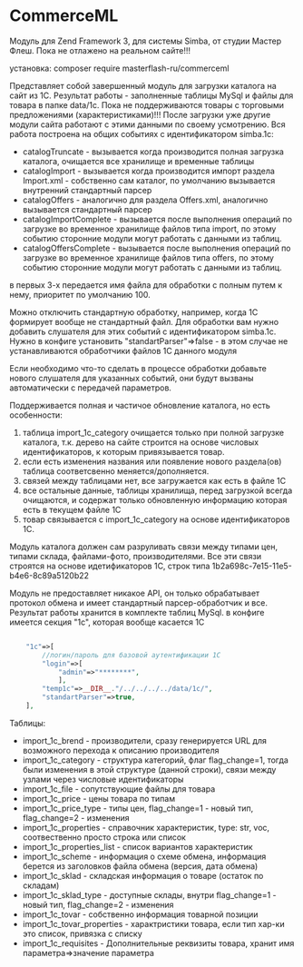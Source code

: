 # CommerceML

Модуль для Zend Framework 3, для системы Simba, от студии Мастер Флеш.
Пока не отлажено на реальном сайте!!!

установка:
composer require masterflash-ru/commerceml

Представляет собой завершенный модуль для загрузки каталога на сайт из 1С. Результат работы - заполненные таблицы MySql и файлы для товара в папке data/1c.
Пока не поддерживаются товары с торговыми предложениями (характеристиками)!!!
После загрузки уже другие модули сайта работают с этими данными по своему усмотрению. Вся работа построена на общих событиях с идентификатором simba.1c:

* catalogTruncate - вызывается когда производится полная загрузка каталога, очищается все хранилище и временные таблицы
* catalogImport - вызывается когда производится импорт раздела Import.xml - собственно сам каталог, по умолчанию вызывается внутренний стандартный парсер
* catalogOffers - аналогично для раздела Offers.xml, аналогично вызывается стандартный парсер
* catalogImportComplete - вызывается после выполнения операций по загрузке во временное хранилище файлов типа import, по этому событию сторонние модули могут работать с данными из таблиц.
* catalogOffersComplete - вызывается после выполнения операций по загрузке во временное хранилище файлов типа offers, по этому событию сторонние модули могут работать с данными из таблиц.

в первых 3-х передается имя файла для обработки с полным путем к нему, приоритет по умолчанию 100.

Можно отключить стандартную обработку, например, когда 1С формирует вообще не стандартный файл. Для обработки вам нужно добавить слушателя для этих событий с идентификатором simba.1c.
Нужно в конфиге установить "standartParser"=>false - в этом случае не устанавливаются обработчики файлов 1С данного модуля

Если необходимо что-то сделать в процессе обработки добавьте нового слушателя для указанных событий, они будут вызваны автоматически с передачей параметров.

Поддерживается полная и частичое обновление каталога, но есть особенности:

1. таблица import_1c_category очищается только при полной загрузке каталога, т.к. дерево на сайте строится на основе числовых идентификаторов, к которым привязывается товар.
2. если есть изменения названия или появление нового раздела(ов) таблица соответсвенно меняется/дополняется.
3. связей между таблицами нет, все загружается как есть в файле 1С
4. все остальные данные, таблицы хранилища, перед загрузкой всегда очищаются, и содержат только обновленную информацию которая есть в текущем файле 1С
5. товар связывается с import_1c_category на основе идентификаторов 1С.

Модуль каталога должен сам разруливать связи между типами цен, типами склада, файлами-фото, производителями. 
Все эти связи строятся на основе идетификаторов 1С, строк типа 1b2a698c-7e15-11e5-b4e6-8c89a5120b22

Модуль не предоставляет никакое API, он только обрабатывает протокол обмена и имеет стандартный парсер-обработчик и все. Результат работы хранится в комплекте таблиц MySql.
в конфиге имеется секция "1c", которая вообще касается 1С
```php

    "1c"=>[
        //логин/пароль для базовой аутентификации 1С
        "login"=>[
            "admin"=>"********",
            ],
        "temp1c"=>__DIR__."/../../../../data/1c/",
        "standartParser"=>true,
    ],
```
Таблицы:
* import_1c_brend - производители, сразу генерируется URL для возможного перехода к описанию производителя
* import_1c_category - структура категорий, флаг flag_change=1, тогда были изменения в этой структуре (данной строки), связи между узлами через числовые идентификаторы
* import_1c_file - сопутствующие файлы для товара
* import_1c_price - цены товара по типам
* import_1c_price_type - типы цен, flag_change=1 - новый тип, flag_change=2 - изменения
* import_1c_properties - справочник характеристик, type: str, voc, соотвественно просто строка или список
* import_1c_properties_list - список вариантов характеристик
* import_1c_scheme - информация о схеме обмена, информация берется из заголовков файла обмена (версия, дата обмена)
* import_1c_sklad - складская информация о товаре (остаток по складам)
* import_1c_sklad_type - доступные склады, внутри flag_change=1 - новый тип, flag_change=2 - изменения
* import_1c_tovar - собственно информация товарной позиции
* import_1c_tovar_properties - характристики товара, если тип хар-ки это список, привязка с списку
* import_1c_requisites - Дополнительные реквизиты товара, хранит имя параметра=>значение параметра


